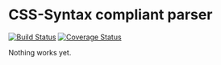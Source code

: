 # CSS-Syntax compliant parser

[![Build Status](https://travis-ci.org/Netmosfera/PHPCSSParser.svg?branch=master)](https://travis-ci.org/Netmosfera/PHPCSSParser)
[![Coverage Status](https://coveralls.io/repos/github/Netmosfera/PHPCSSParser/badge.svg?branch=master)](https://coveralls.io/github/Netmosfera/PHPCSSParser?branch=master)

Nothing works yet.
